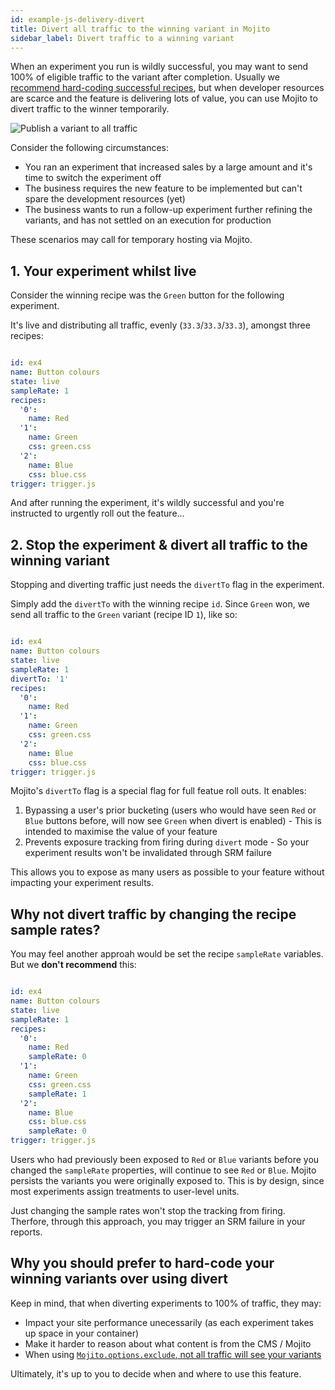 ```yaml
---
id: example-js-delivery-divert
title: Divert all traffic to the winning variant in Mojito
sidebar_label: Divert traffic to a winning variant
---
```

When an experiment you run is wildly successful, you may want to send 100% of eligible traffic to the variant after completion. Usually we [recommend hard-coding successful recipes](#why-you-should-prefer-to-hard-code-your-winning-variants-over-using-divert), but when developer resources are scarce and the feature is delivering lots of value, you can use Mojito to divert traffic to the winner temporarily.

![Publish a variant to all traffic](/img/examples/js-delivery-divert.png)

<!-- https://mermaid-js.github.io/mermaid-live-editor/#/edit/eyJjb2RlIjoiZ3JhcGggTFJcbiAgQShUcmFmZmljKSAtLT58MTAwJXwgQntFeHBlcmltZW50fVxuICBCIC0tPnwwJXwgRFtDb250cm9sXVxuICBCIC0tPnwxMDAlfCBFW1RyZWF0bWVudF1cblx0XHQiLCJtZXJtYWlkIjp7InRoZW1lIjoiZGVmYXVsdCJ9fQ  -->

Consider the following circumstances:

-   You ran an experiment that increased sales by a large amount and it's time to switch the experiment off
-   The business requires the new feature to be implemented but can't spare the development resources (yet)
-   The business wants to run a follow-up experiment further refining the variants, and has not settled on an execution for production

These scenarios may call for temporary hosting via Mojito.

## 1. Your experiment whilst live

Consider the winning recipe was the `Green` button for the following experiment. 

It's live and distributing all traffic, evenly (`33.3`/`33.3`/`33.3`), amongst three recipes:

```yml

id: ex4
name: Button colours
state: live
sampleRate: 1
recipes:
  '0':
    name: Red
  '1':
    name: Green
    css: green.css
  '2':
    name: Blue
    css: blue.css
trigger: trigger.js

```

And after running the experiment, it's wildly successful and you're instructed to urgently roll out the feature...

## 2. Stop the experiment & divert all traffic to the winning variant

Stopping and diverting traffic just needs the `divertTo` flag in the experiment. 

Simply add the `divertTo` with the winning recipe `id`. Since `Green` won, we send all traffic to the `Green` variant (recipe ID `1`), like so:

```yml

id: ex4
name: Button colours
state: live
sampleRate: 1
divertTo: '1'
recipes:
  '0':
    name: Red
  '1':
    name: Green
    css: green.css
  '2':
    name: Blue
    css: blue.css
trigger: trigger.js

```

Mojito's `divertTo` flag is a special flag for full featue roll outs. It enables:

1.  Bypassing a user's prior bucketing (users who would have seen `Red` or `Blue` buttons before, will now see `Green` when divert is enabled) - This is intended to maximise the value of your feature
2.  Prevents exposure tracking from firing during `divert` mode - So your experiment results won't be invalidated through SRM failure

This allows you to expose as many users as possible to your feature without impacting your experiment results.

## Why not divert traffic by changing the recipe sample rates?

You may feel another approah would be set the recipe `sampleRate` variables. But we **don't recommend** this:

```yml

id: ex4
name: Button colours
state: live
sampleRate: 1
recipes:
  '0':
    name: Red
    sampleRate: 0
  '1':
    name: Green
    css: green.css
    sampleRate: 1
  '2':
    name: Blue
    css: blue.css
    sampleRate: 0
trigger: trigger.js

```

Users who had previously been exposed to `Red` or `Blue` variants before you changed the `sampleRate` properties, will continue to see `Red` or `Blue`. Mojito persists the variants you were originally exposed to. This is by design, since most experiments assign treatments to user-level units.

Just changing the sample rates won't stop the tracking from firing. Therfore, through this approach, you may trigger an SRM failure in your reports.

## Why you should prefer to hard-code your winning variants over using divert

Keep in mind, that when diverting experiments to 100% of traffic, they may: 

-   Impact your site performance unecessarily (as each experiment takes up space in your container)
-   Make it harder to reason about what content is from the CMS / Mojito
-   When using [`Mojito.options.exclude`, not all traffic will see your variants](js-delivery-customisation#default-exclusion-rule)

Ultimately, it's up to you to decide when and where to use this feature.
